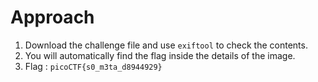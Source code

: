 # Approach

1. Download the challenge file and use `exiftool` to check the contents.
2. You will automatically find the flag inside the details of the image.
3. Flag :  `picoCTF{s0_m3ta_d8944929}`
